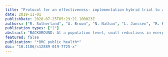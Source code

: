 ```yaml
---
title: "Protocol for an effectiveness- implementation hybrid trial to assess the effectiveness and cost-effectiveness of an m-health intervention to decrease the consumption of discretionary foods packed in school lunchboxes: the 'SWAP IT' trial"
date: 2019-11-01
publishDate: 2020-07-25T05:29:21.100023Z
authors: ["R. Sutherland", "A. Brown", "N. Nathan", "L. Janssen", "R. Reynolds", "A. Walton", "N. Hudson", "A. Chooi", "S. Yoong", "J. Wiggers", "A. Bailey", "N. Evans", "K. Gillham", "C. Oldmeadow", "A. Searles", "P. Reeves", "C. Rissel", "M. Davies", "K. Reilly", "B. Cohen", "T. McCallum", "L. Wolfenden"]
publication_types: ["2"]
abstract: "BACKGROUND: At a population level, small reductions in energy intake have the potential to contribute to a reduction in the prevalence of childhood obesity. In many school systems, there is the potential to achieve a reduction in energy intake through modest improvements in foods packed in children's school lunchboxes. This study will assess the effectiveness and cost-effectiveness of a multi-component intervention that uses an existing school-based communication application to reduce the kilojoule content from discretionary foods and drinks consumed by children from school lunchboxes whilst at school. METHODS: A Type I hybrid effectiveness-implementation cluster randomised controlled trial will be conducted in up to 36 primary schools in the Hunter New England, Central Coast and Mid North Coast regions of New South Wales, Australia. Designed using the Behaviour Change Wheel, schools will be randomly allocated to receive either a 5-month (1.5 school terms) multi-component intervention that includes: 1) school lunchbox nutrition guidelines; 2) curriculum lessons; 3) information pushed to parents via an existing school-based communication application and 4) additional parent resources to address common barriers to packing healthy lunchboxes or a control arm (standard school practices). The study will assess both child level dietary outcomes and school-level implementation outcomes. The primary trial outcome, mean energy (kJ) content of discretionary lunchbox foods packed in children's lunchboxes, will be assessed at baseline and immediately post intervention (5 months or 1.5 school terms). Analyses will be performed using intention to treat principles, assessing differences between groups via hierarchical linear regression models. DISCUSSION: This study will be the first fully powered randomised controlled trial internationally to examine the impact of an m-health intervention to reduce the mean energy from discretionary food and drinks packed in the school lunchbox. The intervention has been designed with scalability in mind and will address an important evidence gap which, if shown to be effective, has the potential to be applied at a population level. TRIAL REGISTRATION: Australian Clinical Trials Registry ACTRN:12618001731280 registered on 17/10/2018. Protocol Version 1."
featured: false
publication: "*BMC public health*"
doi: "10.1186/s12889-019-7725-x"
---
```


